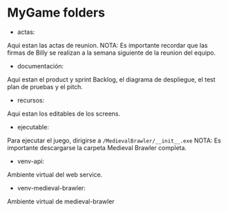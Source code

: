 # MyGame folders

- actas:

Aqui estan las actas de reunion.
NOTA: Es importante recordar que las firmas de Billy se realizan a la semana siguiente de la reunion del equipo.


- documentación:

Aqui estan el product y sprint Backlog, el diagrama de despliegue, el test plan de pruebas y el pitch.


- recursos:

Aqui estan los editables de los screens.


- ejecutable:

Para ejecutar el juego, dirigirse a ```/MedievalBrawler/__init__.exe```
NOTA: Es importante descargarse la carpeta Medieval Brawler completa.


- venv-api:

Ambiente virtual del web service.


- venv-medieval-brawler:

Ambiente virtual de medieval-brawler


